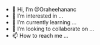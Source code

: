 - 👋 Hi, I’m @Oraheehananc
- 👀 I’m interested in ...
- 🌱 I’m currently learning ...
- 💞️ I’m looking to collaborate on ...
- 📫 How to reach me ...

<!---
Oraheehananc/Oraheehananc is a ✨ special ✨ repository because its `README.md` (this file) appears on your GitHub profile.
You can click the Preview link to take a look at your changes.
--->
